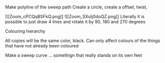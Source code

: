 Make polyline of the sweep path
Create a circle, create a offset, twist, 

![[Zoom_cPCQqBSFkQ.png]]
![[Zoom_SXuIj0doQZ.png]]
Literally it is possible to just draw 4 lines and rotate it by 90, 180 and 270 degrees

Colouring hierarchy 

All copies will be the same color, black. 
Can only affect colours of the things that have not already been coloured

Make a sweep curve ... somethign that really stands on its own feet
